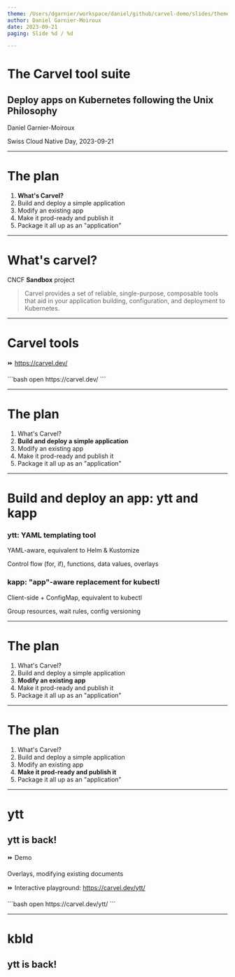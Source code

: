 ```yaml
---
theme: /Users/dgarnier/workspace/daniel/github/carvel-demo/slides/theme.json
author: Daniel Garnier-Moiroux
date: 2023-09-21
paging: Slide %d / %d

---
```

# The Carvel tool suite

## Deploy apps on Kubernetes following the Unix Philosophy

Daniel Garnier-Moiroux

Swiss Cloud Native Day, 2023-09-21

---
# The plan

1. **What's Carvel?**
1. Build and deploy a simple application
1. Modify an existing app
1. Make it prod-ready and publish it
1. Package it all up as an "application"

---
# What's carvel?

CNCF **Sandbox** project

> Carvel provides a set of reliable, single-purpose, composable tools that aid in your application
> building, configuration, and deployment to Kubernetes.

---
# Carvel tools

⏩ https://carvel.dev/

<span style="conceal">
```bash
open https://carvel.dev/
```
</span>

---
# The plan

1. What's Carvel?
1. **Build and deploy a simple application**
1. Modify an existing app
1. Make it prod-ready and publish it
1. Package it all up as an "application"

---
# Build and deploy an app: ytt and kapp

### ytt: YAML templating tool

YAML-aware, equivalent to Helm & Kustomize

Control flow (for, if), functions, data values, overlays

<span></span>

### kapp: "app"-aware replacement for kubectl

Client-side + ConfigMap, equivalent to kubectl

Group resources, wait rules, config versioning

---
# The plan

1. What's Carvel?
1. Build and deploy a simple application
1. **Modify an existing app**
1. Make it prod-ready and publish it
1. Package it all up as an "application"

---
# The plan

1. What's Carvel?
1. Build and deploy a simple application
1. Modify an existing app
1. **Make it prod-ready and publish it**
1. Package it all up as an "application"

---
# ytt

## ytt is back!

⏩ Demo

Overlays, modifying existing documents

⏩ Interactive playground: https://carvel.dev/ytt/

<span style="conceal">
```bash
open https://carvel.dev/ytt/
```
</span>

---
# kbld

## ytt is back!
